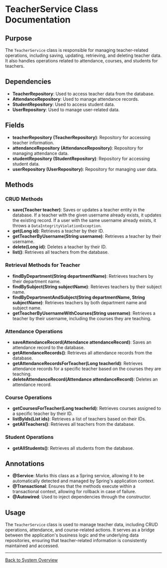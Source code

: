 # TeacherService Class Documentation

## Purpose

The `TeacherService` class is responsible for managing teacher-related operations, including saving, updating, retrieving, and deleting teacher data. It also handles operations related to attendance, courses, and students for teachers.

## Dependencies

- **TeacherRepository**: Used to access teacher data from the database.
- **AttendanceRepository**: Used to manage attendance records.
- **StudentRepository**: Used to access student data.
- **UserRepository**: Used to manage user-related data.

## Fields

- **teacherRepository (TeacherRepository)**: Repository for accessing teacher information.
- **attendanceRepository (AttendanceRepository)**: Repository for managing attendance data.
- **studentRepository (StudentRepository)**: Repository for accessing student data.
- **userRepository (UserRepository)**: Repository for managing user data.

## Methods

### CRUD Methods

- **save(Teacher teacher)**: Saves or updates a teacher entity in the database. If a teacher with the given username already exists, it updates the existing record. If a user with the same username already exists, it throws a `DataIntegrityViolationException`.
- **get(Long id)**: Retrieves a teacher by their ID.
- **getTeacherByUsername(String username)**: Retrieves a teacher by their username.
- **delete(Long id)**: Deletes a teacher by their ID.
- **list()**: Retrieves all teachers from the database.

### Retrieval Methods for Teacher

- **findByDepartment(String departmentName)**: Retrieves teachers by their department name.
- **findBySubject(String subjectName)**: Retrieves teachers by their subject name.
- **findByDepartmentAndSubject(String departmentName, String subjectName)**: Retrieves teachers by both department name and subject name.
- **getTeacherByUsernameWithCourses(String username)**: Retrieves a teacher by their username, including the courses they are teaching.

### Attendance Operations

- **saveAttendanceRecord(Attendance attendanceRecord)**: Saves an attendance record to the database.
- **getAttendanceRecords()**: Retrieves all attendance records from the database.
- **getAttendanceRecordsForTeacher(Long teacherId)**: Retrieves attendance records for a specific teacher based on the courses they are teaching.
- **deleteAttendanceRecord(Attendance attendanceRecord)**: Deletes an attendance record.

### Course Operations

- **getCoursesForTeacher(Long teacherId)**: Retrieves courses assigned to a specific teacher by their ID.
- **listByIds(List<Long> ids)**: Retrieves a list of teachers based on their IDs.
- **getAllTeachers()**: Retrieves all teachers from the database.

### Student Operations

- **getAllStudents()**: Retrieves all students from the database.

## Annotations

- **@Service**: Marks this class as a Spring service, allowing it to be automatically detected and managed by Spring's application context.
- **@Transactional**: Ensures that the methods execute within a transactional context, allowing for rollback in case of failure.
- **@Autowired**: Used to inject dependencies through the constructor.

## Usage

The `TeacherService` class is used to manage teacher data, including CRUD operations, attendance, and course-related actions. It serves as a bridge between the application's business logic and the underlying data repositories, ensuring that teacher-related information is consistently maintained and accessed.

---

[Back to System Overview](../../system-overview.md)
